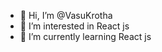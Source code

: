 - 👋 Hi, I’m @VasuKrotha
- 👀 I’m interested in React js
- 🌱 I’m currently learning React js


<!---
VasuKrotha/VasuKrotha is a ✨ special ✨ repository because its `README.md` (this file) appears on your GitHub profile.
You can click the Preview link to take a look at your changes.
--->

